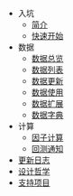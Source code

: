 - 入坑
  - [简介](intro.md "zvt intro")
  - [快速开始](quick-start.md "zvt quick start")
- 数据
  - [数据总览](data_overview.md "zvt data overview")
  - [数据列表](data_list.md "zvt data list")
  - [数据更新](data_recorder.md "zvt data recorder")
  - [数据使用](data_usage.md "zvt data usage")
  - [数据扩展](data_extending.md "zvt data extending")
  - [数据字典]("data_stock_dict.md")
- 计算
  - [因子计算](factor.md "zvt factor")
  - [回测通知](trader.md "zvt trader")
- [更新日志](changelog.md "zvt changelog")
- [设计哲学](design-philosophy.md "zvt design philosophy")
- [支持项目](donate.md "donate for zvt")
